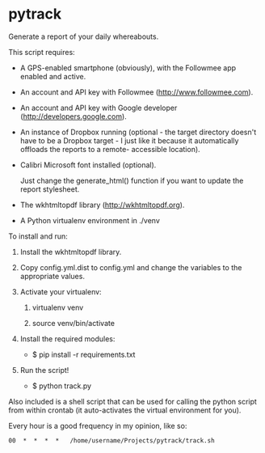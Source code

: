 # pytrack

Generate a report of your daily whereabouts.

This script requires:

  - A GPS-enabled smartphone (obviously), with the
    Followmee app enabled and active.

  - An account and API key with Followmee
    (http://www.followmee.com).

  - An account and API key with Google developer
    (http://developers.google.com).

  - An instance of Dropbox running
    (optional - the target directory doesn't have to be
     a Dropbox target - I just like it because it
     automatically offloads the reports to a remote-
     accessible location).

  - Calibri Microsoft font installed (optional).

    Just change the generate_html() function if you want
    to update the report stylesheet.

  - The wkhtmltopdf library (http://wkhtmltopdf.org).

  - A Python virtualenv environment in ./venv

To install and run:

  1. Install the wkhtmltopdf library.

  2. Copy config.yml.dist to config.yml and change the
     variables to the appropriate values.

  3. Activate your virtualenv:

      1. virtualenv venv

      2. source venv/bin/activate

  4. Install the required modules:

      - $ pip install -r requirements.txt

  5. Run the script!

      - $ python track.py

Also included is a shell script that can be used for calling
the python script from within crontab (it auto-activates the
virtual environment for you).

Every hour is a good frequency in my opinion, like so:

    00  *  *  *  *   /home/username/Projects/pytrack/track.sh

